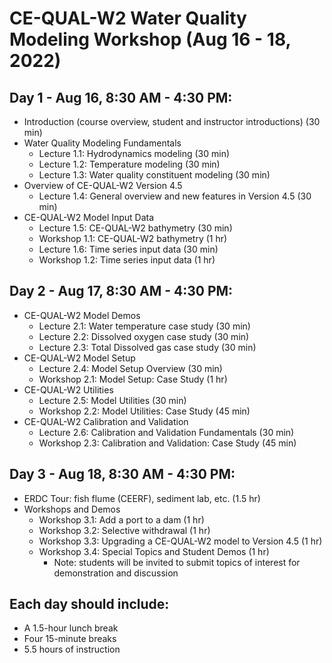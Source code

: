 # CE-QUAL-W2 Water Quality Modeling Workshop (Aug 16 - 18, 2022)

## Day 1 - Aug 16, 8:30 AM - 4:30 PM:

* Introduction (course overview, student and instructor introductions) (30 min)
* Water Quality Modeling Fundamentals
    * Lecture 1.1: Hydrodynamics modeling (30 min)
    * Lecture 1.2: Temperature modeling (30 min)
    * Lecture 1.3: Water quality constituent modeling (30 min)
* Overview of CE-QUAL-W2 Version 4.5
    * Lecture 1.4: General overview and new features in Version 4.5 (30 min)
* CE-QUAL-W2 Model Input Data
    * Lecture 1.5: CE-QUAL-W2 bathymetry (30 min)
    * Workshop 1.1: CE-QUAL-W2 bathymetry (1 hr)
    * Lecture 1.6: Time series input data (30 min)
    * Workshop 1.2: Time series input data (1 hr)

## Day 2 - Aug 17, 8:30 AM - 4:30 PM:

* CE-QUAL-W2 Model Demos
    * Lecture 2.1: Water temperature case study (30 min)
    * Lecture 2.2: Dissolved oxygen case study (30 min)
    * Lecture 2.3: Total Dissolved gas case study (30 min)
* CE-QUAL-W2 Model Setup
    * Lecture 2.4: Model Setup Overview (30 min)
    * Workshop 2.1: Model Setup: Case Study (1 hr)
* CE-QUAL-W2 Utilities
    * Lecture 2.5: Model Utilities (30 min)
    * Workshop 2.2: Model Utilities: Case Study (45 min)
* CE-QUAL-W2 Calibration and Validation
    * Lecture 2.6: Calibration and Validation Fundamentals (30 min)
    * Workshop 2.3: Calibration and Validation: Case Study (45 min)

## Day 3 - Aug 18, 8:30 AM - 4:30 PM:

* ERDC Tour: fish flume (CEERF), sediment lab, etc. (1.5 hr)
* Workshops and Demos
    * Workshop 3.1: Add a port to a dam (1 hr)
    * Workshop 3.2: Selective withdrawal (1 hr)
    * Workshop 3.3: Upgrading a CE-QUAL-W2 model to Version 4.5 (1 hr)
    * Workshop 3.4: Special Topics and Student Demos (1 hr)
        * Note: students will be invited to submit topics of interest for demonstration and discussion

## Each day should include:

* A 1.5-hour lunch break
* Four 15-minute breaks
* 5.5 hours of instruction
